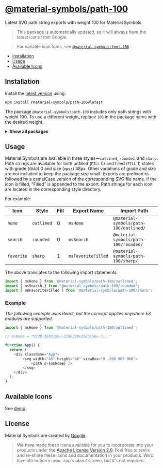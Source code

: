 # [@material-symbols/path-100](https://github.com/marella/material-symbols/tree/main/svg/100)

Latest SVG path string exports with weight 100 for Material Symbols.

> This package is automatically updated, so it will always have the latest icons from Google.

> For variable icon fonts, see [`@material-symbols/font-100`](https://www.npmjs.com/package/@material-symbols/font-100)

- [Installation](#installation)
- [Usage](#usage)
- [Available Icons](#available-icons)

## Installation

Install the [latest version][releases] using:

```sh
npm install @material-symbols/path-100@latest
```

The package `@material-symbols/path-100` includes only path strings with weight 100. To use a different weight, replace `100` in the package name with the desired weight.

<details>
<summary><strong>Show all packages</strong></summary><br>

| Package                                                                                  | Weight |
|:-----------------------------------------------------------------------------------------| :----- |
| [`@material-symbols/path-100`](https://www.npmjs.com/package/@material-symbols/path-100) | 100    |
| [`@material-symbols/path-200`](https://www.npmjs.com/package/@material-symbols/path-200) | 200    |
| [`@material-symbols/path-300`](https://www.npmjs.com/package/@material-symbols/path-300) | 300    |
| [`@material-symbols/path-400`](https://www.npmjs.com/package/@material-symbols/path-400) | 400    |
| [`@material-symbols/path-500`](https://www.npmjs.com/package/@material-symbols/path-500) | 500    |
| [`@material-symbols/path-600`](https://www.npmjs.com/package/@material-symbols/path-600) | 600    |
| [`@material-symbols/path-700`](https://www.npmjs.com/package/@material-symbols/path-700) | 700    |

</details>

## Usage

Material Symbols are available in three styles&mdash;`outlined`, `rounded`, and `sharp`. Path strings are available for both unfilled (`FILL` 0) and filled (`FILL` 1) states with grade (`GRAD`) 0 and size (`opsz`) 48px. Other variations of grade and size are not included to keep the package size small. Exports are prefixed `ms` followed by a camelCase version of the corresponding SVG file name. If the icon is filled, "Filled" is appended to the export. Path strings for each icon are located in the corresponding style directory.

For example:

| Icon       | Style      | Fill | Export Name        | Import Path                                   |
|------------|------------|------|--------------------|-----------------------------------------------|
| `home`     | `outlined` | 0    | `msHome`           | `@material-symbols/path-100/outlined/` |
| `search`   | `rounded`  | 0    | `msSearch`         | `@material-symbols/path-100/rounded/`  |
| `favorite` | `sharp`    | 1    | `msFavoriteFilled` | `@material-symbols/path-100/sharp/`    |

The above translates to the following import statements:
```js
import { msHome } from '@material-symbols/path-100/outlined';
import { msSearch } from '@material-symbols/path-100/rounded';
import { msFavoriteFilled } from '@material-symbols/path-100/sharp';
```

### Example

*The following example uses React, but the concept applies anywhere ES modules are supported.*

```js
import { msHome } from '@material-symbols/path-100/outlined';

// msHome = "M220-180h150v-250h220v250h150v-3..."

function App() {
  return (
    <div className="App">
        <svg width="48" height="48" viewBox="0 -960 960 960">
            <path d={msHome} />
        </svg>
    </div>
  );
}
```

## Available Icons

See [demo].

## License

Material Symbols are created by [Google](https://github.com/google/material-design-icons#license).

> We have made these icons available for you to incorporate into your products under the [Apache License Version 2.0][license]. Feel free to remix and re-share these icons and documentation in your products.
We'd love attribution in your app's *about* screen, but it's not required.

[releases]: https://github.com/marella/material-symbols/releases
[license]: https://github.com/marella/material-symbols/blob/main/svg/100/LICENSE
[demo]: https://marella.github.io/material-symbols/demo/
